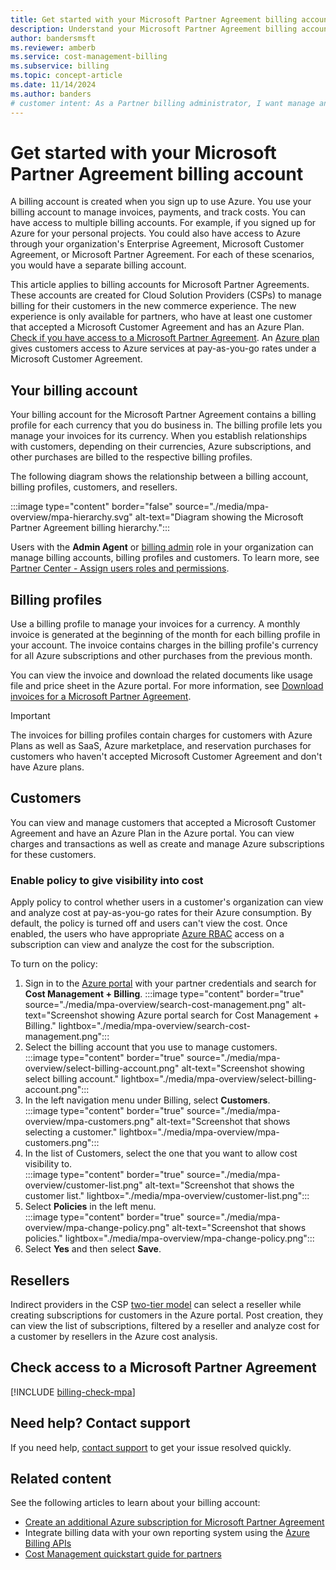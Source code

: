 ```yaml
---
title: Get started with your Microsoft Partner Agreement billing account - Azure CSP
description: Understand your Microsoft Partner Agreement billing account (CSP)
author: bandersmsft
ms.reviewer: amberb
ms.service: cost-management-billing
ms.subservice: billing
ms.topic: concept-article
ms.date: 11/14/2024
ms.author: banders
# customer intent: As a Partner billing administrator, I want manage and use my Microsoft Partner Agreement to manage my customer's billing accounts.
---
```


# Get started with your Microsoft Partner Agreement billing account

A billing account is created when you sign up to use Azure. You use your billing account to manage invoices, payments, and track costs. You can have access to multiple billing accounts. For example, if you signed up for Azure for your personal projects. You could also have access to Azure through your organization's Enterprise Agreement, Microsoft Customer Agreement, or Microsoft Partner Agreement. For each of these scenarios, you would have a separate billing account.

This article applies to billing accounts for Microsoft Partner Agreements. These accounts are created for Cloud Solution Providers (CSPs) to manage billing for their customers in the new commerce experience. The new experience is only available for partners, who have at least one customer that accepted a Microsoft Customer Agreement and has an Azure Plan. [Check if you have access to a Microsoft Partner Agreement](#check-access-to-a-microsoft-partner-agreement). An [Azure plan](https://azure.microsoft.com/pricing/purchase-options/microsoft-customer-agreement/) gives customers access to Azure services at pay-as-you-go rates under a Microsoft Customer Agreement.

## Your billing account

Your billing account for the Microsoft Partner Agreement contains a billing profile for each currency that you do business in. The billing profile lets you manage your invoices for its currency. When you establish relationships with customers, depending on their currencies, Azure subscriptions, and other purchases are billed to the respective billing profiles.

The following diagram shows the relationship between a billing account, billing profiles, customers, and resellers.

:::image type="content" border="false" source="./media/mpa-overview/mpa-hierarchy.svg" alt-text="Diagram showing the Microsoft Partner Agreement billing hierarchy.":::

Users with the **Admin Agent** or [billing admin](/partner-center/account-settings/permissions-overview#billing-admin-role) role in your organization can manage billing accounts, billing profiles and customers. To learn more, see [Partner Center - Assign users roles and permissions](/partner-center/permissions-overview).

## Billing profiles

Use a billing profile to manage your invoices for a currency. A monthly invoice is generated at the beginning of the month for each billing profile in your account. The invoice contains charges in the billing profile's currency for all Azure subscriptions and other purchases from the previous month.

You can view the invoice and download the related documents like usage file and price sheet in the Azure portal. For more information, see [Download invoices for a Microsoft Partner Agreement](download-azure-invoice.md).

> [!IMPORTANT]
>
> The invoices for billing profiles contain charges for customers with Azure Plans as well as SaaS, Azure marketplace, and reservation purchases for customers who haven't accepted Microsoft Customer Agreement and don't have Azure plans.

## Customers

You can view and manage customers that accepted a Microsoft Customer Agreement and have an Azure Plan in the Azure portal. You can view charges and transactions as well as create and manage Azure subscriptions for these customers.

### Enable policy to give visibility into cost

Apply policy to control whether users in a customer's organization can view and analyze cost at pay-as-you-go rates for their Azure consumption. By default, the policy is turned off and users can't view the cost. Once enabled, the users who have appropriate [Azure RBAC](../../role-based-access-control/overview.md) access on a subscription can view and analyze the cost for the subscription.

To turn on the policy:

1. Sign in to the [Azure portal](https://portal.azure.com) with your partner credentials and search for **Cost Management + Billing**.
    :::image type="content" border="true" source="./media/mpa-overview/search-cost-management.png" alt-text="Screenshot showing Azure portal search for Cost Management + Billing." lightbox="./media/mpa-overview/search-cost-management.png":::
1. Select the billing account that you use to manage customers.  
   :::image type="content" border="true" source="./media/mpa-overview/select-billing-account.png" alt-text="Screenshot showing select billing account." lightbox="./media/mpa-overview/select-billing-account.png":::
1. In the left navigation menu under Billing, select **Customers**.  
   :::image type="content" border="true" source="./media/mpa-overview/mpa-customers.png" alt-text="Screenshot that shows selecting a customer." lightbox="./media/mpa-overview/mpa-customers.png":::
1. In the list of Customers, select the one that you want to allow cost visibility to.  
   :::image type="content" border="true" source="./media/mpa-overview/customer-list.png" alt-text="Screenshot that shows the customer list." lightbox="./media/mpa-overview/customer-list.png":::
1. Select **Policies** in the left menu.  
   :::image type="content" border="true" source="./media/mpa-overview/mpa-change-policy.png" alt-text="Screenshot that shows policies." lightbox="./media/mpa-overview/mpa-change-policy.png":::
1. Select **Yes** and then select **Save**.

## Resellers

Indirect providers in the CSP [two-tier model](/partner-center) can select a reseller while creating subscriptions for customers in the Azure portal. Post creation, they can view the list of subscriptions, filtered by a reseller and analyze cost for a customer by resellers in the Azure cost analysis.

## Check access to a Microsoft Partner Agreement
[!INCLUDE [billing-check-mpa](../../../includes/billing-check-mpa.md)]

## Need help? Contact support

If you need help, [contact support](https://portal.azure.com/?#blade/Microsoft_Azure_Support/HelpAndSupportBlade) to get your issue resolved quickly.

## Related content

See the following articles to learn about your billing account:

- [Create an additional Azure subscription for Microsoft Partner Agreement](../manage/create-subscription.md)
- Integrate billing data with your own reporting system using the [Azure Billing APIs](/rest/api/billing/)
- [Cost Management quickstart guide for partners](../costs/get-started-partners.md)